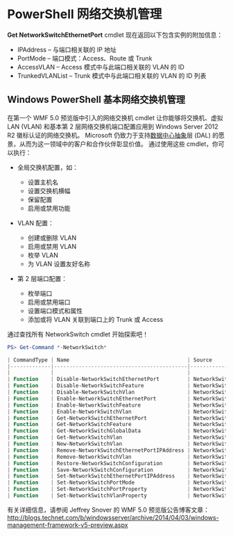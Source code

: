 # PowerShell 网络交换机管理

**Get NetworkSwitchEthernetPort** cmdlet 现在返回以下包含实例的附加信息：
-   IPAddress – 与端口相关联的 IP 地址
-   PortMode – 端口模式：Access、Route 或 Trunk
-   AccessVLAN – Access 模式中与此端口相关联的 VLAN 的 ID
-   TrunkedVLANList – Trunk 模式中与此端口相关联的 VLAN 的 ID 列表

## Windows PowerShell 基本网络交换机管理
在第一个 WMF 5.0 预览版中引入的网络交换机 cmdlet 让你能够将交换机、虚拟 LAN (VLAN) 和基本第 2 层网络交换机端口配置应用到 Windows Server 2012 R2 徽标认证的网络交换机。 Microsoft 仍致力于支持[数据中心抽象](http://technet.microsoft.com/en-us/cloud/dal.aspx)层 (DAL) 的愿景，从而为这一领域中的客户和合作伙伴彰显价值。 通过使用这些 cmdlet，你可以执行：

-   全局交换机配置，如：
    -   设置主机名
    -   设置交换机横幅
    -   保留配置
    -   启用或禁用功能

-   VLAN 配置：
    -   创建或删除 VLAN
    -   启用或禁用 VLAN
    -   枚举 VLAN
    -   为 VLAN 设置友好名称

-   第 2 层端口配置：
    -   枚举端口
    -   启用或禁用端口
    -   设置端口模式和属性
    -   添加或将 VLAN 关联到端口上的 Trunk 或 Access

通过查找所有 NetworkSwitch cmdlet 开始探索吧！

```powershell
PS> Get-Command *-NetworkSwitch*

| CommandType | Name                                      | Source        |
|-------------|-------------------------------------------|---------------|
|             |                                           |               |
| Function    | Disable-NetworkSwitchEthernetPort         | NetworkSwitch |
| Function    | Disable-NetworkSwitchFeature              | NetworkSwitch |
| Function    | Disable-NetworkSwitchVlan                 | NetworkSwitch |
| Function    | Enable-NetworkSwitchEthernetPort          | NetworkSwitch |
| Function    | Enable-NetworkSwitchFeature               | NetworkSwitch |
| Function    | Enable-NetworkSwitchVlan                  | NetworkSwitch |
| Function    | Get-NetworkSwitchEthernetPort             | NetworkSwitch |
| Function    | Get-NetworkSwitchFeature                  | NetworkSwitch |
| Function    | Get-NetworkSwitchGlobalData               | NetworkSwitch |
| Function    | Get-NetworkSwitchVlan                     | NetworkSwitch |
| Function    | New-NetworkSwitchVlan                     | NetworkSwitch |
| Function    | Remove-NetworkSwitchEthernetPortIPAddress | NetworkSwitch |
| Function    | Remove-NetworkSwitchVlan                  | NetworkSwitch |
| Function    | Restore-NetworkSwitchConfiguration        | NetworkSwitch |
| Function    | Save-NetworkSwitchConfiguration           | NetworkSwitch |
| Function    | Set-NetworkSwitchEthernetPortIPAddress    | NetworkSwitch |
| Function    | Set-NetworkSwitchPortMode                 | NetworkSwitch |
| Function    | Set-NetworkSwitchPortProperty             | NetworkSwitch |
| Function    | Set-NetworkSwitchVlanProperty             | NetworkSwitch |
```

有关详细信息，请参阅 Jeffrey Snover 的 WMF 5.0 预览版公告博客文章：<http://blogs.technet.com/b/windowsserver/archive/2014/04/03/windows-management-framework-v5-preview.aspx>
<!--HONumber=Mar16_HO2-->
